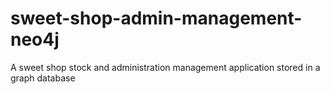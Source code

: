 # sweet-shop-admin-management-neo4j
A sweet shop stock and administration management application stored in a graph database
